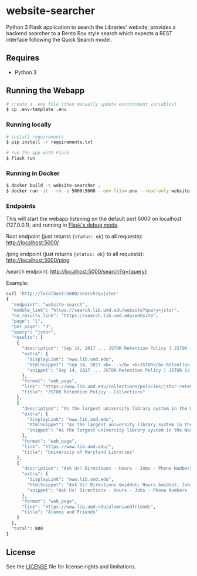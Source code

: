 # website-searcher

Python 3 Flask application to search the Libraries' website; provides a backend searcher to a Bento Box style search
which expects a REST interface following the Quick Search model.

## Requires

* Python 3

## Running the Webapp

```bash
# create a .env file (then manually update environment variables)
$ cp .env-template .env
```

### Running locally

```bash
# install requirements
$ pip install -r requirements.txt

# run the app with Flask
$ flask run
```

### Running in Docker

```bash
$ docker build -t website-searcher .
$ docker run -it --rm -p 5000:5000 --env-file=.env --read-only website-searcher
```

### Endpoints

This will start the webapp listening on the default port 5000 on localhost
(127.0.0.1), and running in [Flask's debug mode].

Root endpoint (just returns `{status: ok}` to all requests):
<http://localhost:5000/>

/ping endpoint (just returns `{status: ok}` to all requests):
<http://localhost:5000/ping>

/search endpoint: <http://localhost:5000/search?q={query}>

Example:

```bash
curl 'http://localhost:5000/search?q=jstor'
{
  "endpoint": "website-search",
  "module_link": "https://search.lib.umd.edu/website?query=jstor",
  "no_results_link": "https://search.lib.umd.edu/website",
  "page": "1",
  "per_page": "3",
  "query": "jstor",
  "results": [
    {
      "description": "Sep 14, 2017 ... JSTOR Retention Policy | JSTOR is an electronic archive of core journals in the humanities, social sciences, and sciences.",
      "extra": {
        "displayLink": "www.lib.umd.edu",
        "htmlSnippet": "Sep 14, 2017 <b>...</b> <b>JSTOR</b> Retention Policy | <b>JSTOR</b> is an electronic archive of core journals in the humanities, social sciences, and sciences.",
        "snippet": "Sep 14, 2017 ... JSTOR Retention Policy | JSTOR is an electronic archive of core journals in the humanities, social sciences, and sciences."
      },
      "format": "web_page",
      "link": "https://www.lib.umd.edu/collections/policies/jstor-retention-policy",
      "title": "JSTOR Retention Policy - Collections"
    },
    {
      "description": "As the largest university library system in the Washington D.C.-Baltimore area, the University Libraries serve 37000 students and faculty of the flagship ...",
      "extra": {
        "displayLink": "www.lib.umd.edu",
        "htmlSnippet": "As the largest university library system in the Washington D.C.-Baltimore area, the University Libraries serve 37000 students and faculty of the flagship&nbsp;...",
        "snippet": "As the largest university library system in the Washington D.C.-Baltimore area, the University Libraries serve 37000 students and faculty of the flagship ..."
      },
      "format": "web_page",
      "link": "https://www.lib.umd.edu/",
      "title": "University of Maryland Libraries"
    },
    {
      "description": "Ask Us! Directions · Hours · Jobs · Phone Numbers · Suggestions. Address: McKeldin Library, 7649 Library Lane, College Park, MD 20742-7011. Phone: (301) 405- ...",
      "extra": {
        "displayLink": "www.lib.umd.edu",
        "htmlSnippet": "Ask Us! Directions &middot; Hours &middot; Jobs &middot; Phone Numbers &middot; Suggestions. Address: McKeldin Library, 7649 Library Lane, College Park, MD 20742-7011. Phone: (301) 405-&nbsp;...",
        "snippet": "Ask Us! Directions · Hours · Jobs · Phone Numbers · Suggestions. Address: McKeldin Library, 7649 Library Lane, College Park, MD 20742-7011. Phone: (301) 405- ..."
      },
      "format": "web_page",
      "link": "https://www.lib.umd.edu/alumniandfriends",
      "title": "Alumni and Friends"
    }
  ],
  "total": 880
}

```

[Flask's debug mode]: https://flask.palletsprojects.com/en/2.0.x/quickstart/#debug-mode

## License

See the [LICENSE](LICENSE.txt) file for license rights and limitations.
